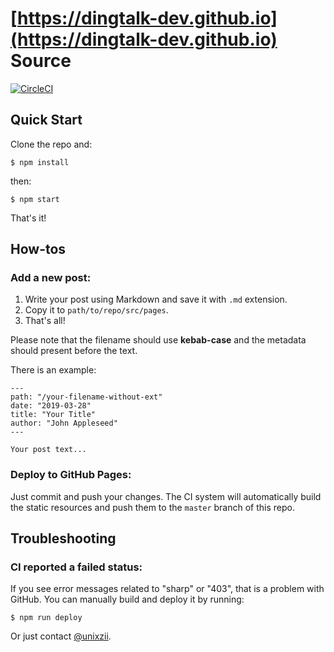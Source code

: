 # [https://dingtalk-dev.github.io](https://dingtalk-dev.github.io) Source

[![CircleCI](https://circleci.com/gh/dingtalk-dev/dingtalk-dev.github.io/tree/dev.svg?style=svg)](https://circleci.com/gh/dingtalk-dev/dingtalk-dev.github.io/tree/dev)

## Quick Start

Clone the repo and:

```
$ npm install
```

then:

```
$ npm start
```

That's it!

## How-tos

### Add a new post:

1. Write your post using Markdown and save it with `.md` extension.
2. Copy it to `path/to/repo/src/pages`.
3. That's all!

Please note that the filename should use **kebab-case** and the metadata should present before the text.

There is an example:

```
---
path: "/your-filename-without-ext"
date: "2019-03-28"
title: "Your Title"
author: "John Appleseed"
---

Your post text...
```

### Deploy to GitHub Pages:

Just commit and push your changes. The CI system will automatically build the static resources and push them to the `master` branch of this repo.

## Troubleshooting

### CI reported a failed status:

If you see error messages related to "sharp" or "403", that is a problem with GitHub. You can manually build and deploy it by running:

```
$ npm run deploy
```

Or just contact [@unixzii](https://github.com/unixzii).
